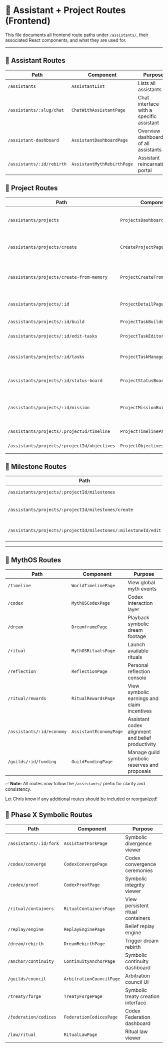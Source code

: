 # 🧭 Assistant + Project Routes (Frontend)

This file documents all frontend route paths under `/assistants/`, their associated React components, and what they are used for.

---

## 🔹 Assistant Routes

| Path                     | Component                | Purpose                                  |
| ------------------------ | ------------------------ | ---------------------------------------- |
| `/assistants`            | `AssistantList`          | Lists all assistants                     |
| `/assistants/:slug/chat` | `ChatWithAssistantPage`  | Chat interface with a specific assistant |
| `/assistant-dashboard`   | `AssistantDashboardPage` | Overview dashboard of all assistants     |
| `/assistants/:id/rebirth` | `AssistantMythRebirthPage` | Assistant reincarnation portal |

## 🔹 Project Routes

| Path                                         | Component                     | Purpose                                          |
| -------------------------------------------- | ----------------------------- | ------------------------------------------------ |
| `/assistants/projects`                       | `ProjectsDashboardPage`       | Lists all assistant-linked projects              |
| `/assistants/projects/create`                | `CreateProjectPage`           | Full page project creation form                  |
| `/assistants/projects/create-from-memory`    | `ProjectCreateFromMemoryPage` | Creates a project by selecting existing memories |
| `/assistants/projects/:id`                   | `ProjectDetailPage`           | Detail view for one project                      |
| `/assistants/projects/:id/build`             | `ProjectTaskBuilderPage`      | Guided task builder                              |
| `/assistants/projects/:id/edit-tasks`        | `ProjectTaskEditor`           | Edit tasks manually                              |
| `/assistants/projects/:id/tasks`             | `ProjectTaskManagerPage`      | Task list manager with status updates            |
| `/assistants/projects/:id/status-board`      | `ProjectStatusBoardPage`      | Kanban-style overview                            |
| `/assistants/projects/:id/mission`           | `ProjectMissionBuilderPage`   | Auto-generate a project mission statement        |
| `/assistants/projects/:projectId/timeline`   | `ProjectTimelinePage`         | Timeline visualization                           |
| `/assistants/projects/:projectId/objectives` | `ProjectObjectivesPage`       | Objective breakdown                              |

## 🔹 Milestone Routes

| Path                                                           | Component             | Purpose                    |
| -------------------------------------------------------------- | --------------------- | -------------------------- |
| `/assistants/projects/:projectId/milestones`                   | `MilestonesPage`      | Milestone overview         |
| `/assistants/projects/:projectId/milestones/create`            | `MilestoneCreatePage` | Create a new milestone     |
| `/assistants/projects/:projectId/milestones/:milestoneId/edit` | `MilestoneEditPage`   | Edit an existing milestone |

---

## 🔹 MythOS Routes

| Path | Component | Purpose |
| ---- | --------- | ------- |
| `/timeline` | `WorldTimelinePage` | View global myth events |
| `/codex` | `MythOSCodexPage` | Codex interaction layer |
| `/dream` | `DreamframePage` | Playback symbolic dream footage |
| `/ritual` | `MythOSRitualsPage` | Launch available rituals |
| `/reflection` | `ReflectionPage` | Personal reflection console |
| `/ritual/rewards` | `RitualRewardsPage` | View symbolic earnings and claim incentives |
| `/assistants/:id/economy` | `AssistantEconomyPage` | Assistant codex alignment and belief productivity |
| `/guilds/:id/funding` | `GuildFundingPage` | Manage guild symbolic reserves and proposals |

✅ **Note:** All routes now follow the `/assistants/` prefix for clarity and consistency.

Let Chris know if any additional routes should be included or reorganized!

## 🔹 Phase X Symbolic Routes

| Path | Component | Purpose |
| ---- | --------- | ------- |
| `/assistants/:id/fork` | `AssistantForkPage` | Symbolic divergence viewer |
| `/codex/converge` | `CodexConvergePage` | Codex convergence ceremonies |
| `/codex/proof` | `CodexProofPage` | Symbolic integrity viewer |
| `/ritual/containers` | `RitualContainersPage` | View persistent ritual containers |
| `/replay/engine` | `ReplayEnginePage` | Belief replay engine |
| `/dream/rebirth` | `DreamRebirthPage` | Trigger dream rebirth |
| `/anchor/continuity` | `ContinuityAnchorPage` | Symbolic continuity dashboard |
| `/guilds/council` | `ArbitrationCouncilPage` | Arbitration council UI |
| `/treaty/forge` | `TreatyForgePage` | Symbolic treaty creation interface |
| `/federation/codices` | `FederationCodicesPage` | Codex Federation dashboard |
| `/law/ritual` | `RitualLawPage` | Ritual law viewer |
